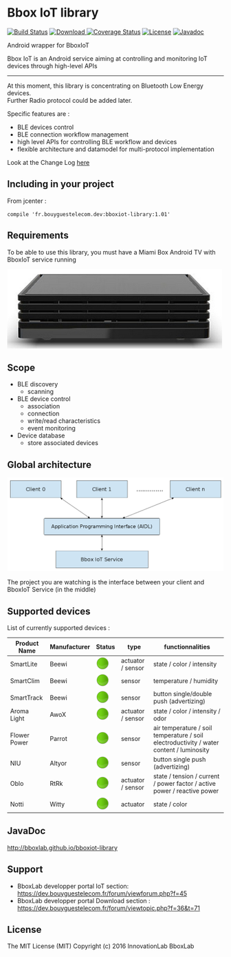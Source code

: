 # Bbox IoT library

[![Build Status](https://travis-ci.org/BboxLab/bboxiot-library.svg)](https://travis-ci.org/BboxLab/bboxiot-library)
[ ![Download](https://api.bintray.com/packages/bboxlab/maven/bboxiot-library/images/download.svg) ](https://bintray.com/bboxlab/maven/bboxiot-library/_latestVersion)
[![Coverage Status](https://coveralls.io/repos/BboxLab/bboxiot-library/badge.svg?branch=master&service=github)](https://coveralls.io/github/BboxLab/bboxiot-library?branch=master)
[![License](http://img.shields.io/:license-mit-blue.svg)](LICENSE.md)
[![Javadoc](http://javadoc-badge.appspot.com/fr.bouyguestelecom.dev/bboxiot-library.svg?label=javadoc)](http://javadoc-badge.appspot.com/fr.bouyguestelecom.dev/bboxiot-library)

Android wrapper for BboxIoT

Bbox IoT is an Android service aiming at controlling and monitoring IoT devices through high-level APIs

<hr/>

At this moment, this library is concentrating on Bluetooth Low Energy devices. <br/>Further Radio protocol could be added later.

Specific features are :

* BLE devices control
* BLE connection workflow management
* high level APIs for controlling BLE workflow and devices
* flexible architecture and datamodel for multi-protocol implementation

Look at the Change Log <a href="CHANGELOG.md">here</a>

## Including in your project

From jcenter :

```
compile 'fr.bouyguestelecom.dev:bboxiot-library:1.01'
```

## Requirements

To be able to use this library, you must have a Miami Box Android TV with BboxIoT service running

![Bbox Miami](img/bbox-miami.jpg)

## Scope

* BLE discovery
  * scanning
* BLE device control
  * association
  * connection
  * write/read characteristics
  * event monitoring
* Device database
  * store associated devices 

## Global architecture

![architecture](img/architecture.png)

The project you are watching is the interface between your client and BboxIoT Service (in the middle)

## Supported devices

List of currently supported devices : 

|   Product Name               |    Manufacturer   |  Status                         |   type                 | functionnalities    |
|------------------------------|-------------------|---------------------------------|------------------------|---------------------|
|   SmartLite                  |     Beewi         |    ![good](img/status_good.png) |   actuator / sensor    | state / color / intensity     |
|   SmartClim                  |     Beewi         |  ![good](img/status_good.png)   |   sensor               | temperature / humidity         |
|   SmartTrack                 |     Beewi         |  ![good](img/status_good.png)   |    sensor              | button single/double push (advertizing)         |
|   Aroma Light                |     AwoX          | ![good](img/status_good.png)     |    actuator / sensor   | state / color / intensity / odor         |
|   Flower Power               |     Parrot        |    ![good](img/status_good.png)  |    sensor              | air temperature / soil temperature / soil electroductivity / water content / luminosity         |
|   NIU                        |     Altyor        |  ![good](img/status_good.png)   |     sensor             | button single push (advertizing)         |
|   Oblo                       |     RtRk          |    ![good](img/status_good.png) |     actuator / sensor  | state / tension / current / power factor / active power / reactive power     |
|   Notti                      |     Witty         |    ![good](img/status_good.png) |     actuator           | state / color     |

## JavaDoc

http://bboxlab.github.io/bboxiot-library

## Support

* BboxLab developper portal IoT section: https://dev.bouyguestelecom.fr/forum/viewforum.php?f=45
* BboxLab developper portal Download section : https://dev.bouyguestelecom.fr/forum/viewtopic.php?f=36&t=71

## License

The MIT License (MIT) Copyright (c) 2016 InnovationLab BboxLab
